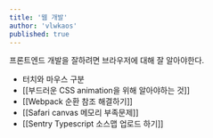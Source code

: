 ```yaml
---
title: '웹 개발'
author: 'vlwkaos'
published: true
---
```


프론트엔드 개발을 잘하려면 브라우저에 대해 잘 알아야한다.  

- 터치와 마우스 구분
- [[부드러운 CSS animation을 위해 알아야하는 것]]
- [[Webpack 순환 참조 해결하기]]
- [[Safari canvas 메모리 부족문제]]
- [[Sentry Typescript 소스맵 업로드 하기]]